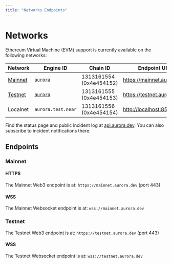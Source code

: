 ```yaml
---
title: "Networks Endpoints"
---
```


# Networks

Ethereum Virtual Machine (EVM) support is currently available on the
following networks:

<div class="networks-table"></div>

Network  | Engine ID                  | Chain ID                | Endpoint URL
-------- | -------------------------- | ----------------------- | ------------
[Mainnet](#mainnet) | [`aurora`][aurora@Mainnet] | 1313161554 (0x4e454152) | <https://mainnet.aurora.dev>
[Testnet](#testnet) | [`aurora`][aurora@Testnet] | 1313161555 (0x4e454153) | <https://testnet.aurora.dev>
Localnet | `aurora.test.near`         | 1313161556 (0x4e454154) | <http://localhost:8545>

Find the status page and public incident log at
[api.aurora.dev](https://api.aurora.dev).
You can also subscribe to incident notifications there.

## Endpoints

### Mainnet

#### HTTPS

The Mainnet Web3 endpoint is at: `https://mainnet.aurora.dev` (port 443)

#### WSS

The Mainnet Websocket endpoint is at: `wss://mainnet.aurora.dev`

### Testnet

The Testnet Web3 endpoint is at: `https://testnet.aurora.dev` (port 443)

#### WSS

The Testnet Websocket endpoint is at: `wss://testnet.aurora.dev`

[aurora@Mainnet]: https://explorer.near.org/accounts/aurora
[aurora@Testnet]: https://explorer.testnet.near.org/accounts/aurora
